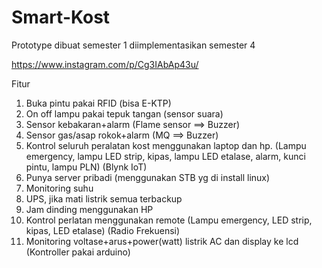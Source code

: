 # Smart-Kost
 Prototype dibuat semester 1 diimplementasikan semester 4
 
 https://www.instagram.com/p/Cg3IAbAp43u/

Fitur
1. Buka pintu pakai RFID (bisa E-KTP)
2. On off lampu pakai tepuk tangan (sensor suara)
3. Sensor kebakaran+alarm (Flame sensor ==> Buzzer)
4. Sensor gas/asap rokok+alarm (MQ ==> Buzzer)
5. Kontrol seluruh peralatan kost menggunakan laptop dan hp. (Lampu emergency, lampu LED strip, kipas, lampu LED etalase, alarm, kunci pintu, lampu PLN) (Blynk IoT)
6. Punya server pribadi (menggunakan STB yg di install linux)
7. Monitoring suhu 
8. UPS, jika mati listrik semua terbackup
9. Jam dinding menggunakan HP
10. Kontrol perlatan menggunakan remote (Lampu emergency, LED strip, kipas, LED etalase) (Radio Frekuensi)
11. Monitoring voltase+arus+power(watt) listrik AC dan display ke lcd (Kontroller pakai arduino)
